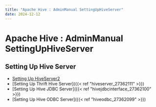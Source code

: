 ```yaml
---
title: "Apache Hive : AdminManual SettingUpHiveServer"
date: 2024-12-12
---
```










# Apache Hive : AdminManual SettingUpHiveServer






## Setting Up Hive Server


* [Setting Up HiveServer2](https://cwiki.apache.org/confluence/display/Hive/Setting+up+HiveServer2)
* [Setting Up Thrift Hive Server]({{< ref "hiveserver_27362111" >}})
* [Setting Up Hive JDBC Server]({{< ref "hivejdbcinterface_27362100" >}})
* [Setting Up Hive ODBC Server]({{< ref "hiveodbc_27362099" >}})



 

 

